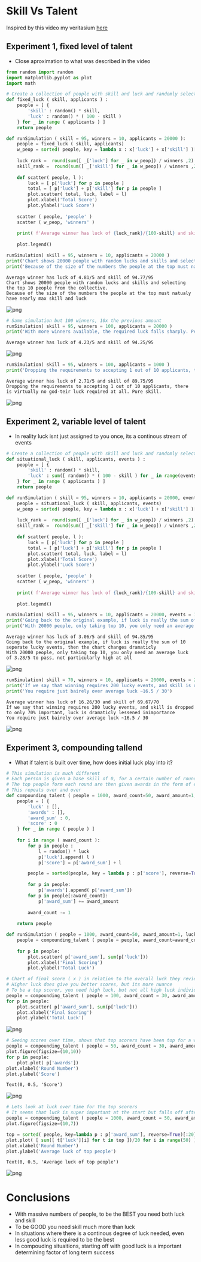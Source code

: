 
# Skill Vs Talent
Inspired by this video my veritasium [here](https://www.youtube.com/watch?v=3LopI4YeC4I&t=620s)

## Experiment 1, fixed level of talent
- Close aproximation to what was described in the video


```python
from random import random
import matplotlib.pyplot as plot
import math
```


```python
# Create a collection of people with skill and luck and randomly select the top % of them
def fixed_luck ( skill, applicants ) :
    people = [ { 
        'skill' : random() * skill,
        'luck' : random() * ( 100 - skill )    
    } for _ in range ( applicants ) ]
    return people
```


```python
def runSimulation ( skill = 95, winners = 10, applicants = 20000 ):
    people = fixed_luck ( skill, applicants)
    w_peop = sorted( people, key = lambda x : x['luck'] + x['skill'] )[-winners:]
    
    luck_rank =  round(sum([ _['luck'] for _ in w_peop]) / winners ,2)
    skill_rank =  round(sum([ _['skill'] for _ in w_peop]) / winners ,2)
    
    def scatter( people, l ):
        luck = [ p['luck'] for p in people ]
        total = [ p['luck'] + p['skill'] for p in people ]
        plot.scatter( total, luck, label = l)
        plot.xlabel('Total Score')
        plot.ylabel('Luck Score')
        
    scatter ( people, 'people' )
    scatter ( w_peop, 'winners' )
    
    print( f'Average winner has luck of {luck_rank}/{100-skill} and skill of {skill_rank}/{skill}')
    
    plot.legend()  
```


```python
runSimulation( skill = 95, winners = 10, applicants = 20000 )
print('Chart shows 20000 people with random lucks and skills and selecting the top 10 people from the collective.')
print('Because of the size of the numbers the people at the top must natualy have nearly max skill and luck')
```

    Average winner has luck of 4.81/5 and skill of 94.77/95
    Chart shows 20000 people with random lucks and skills and selecting the top 10 people from the collective.
    Because of the size of the numbers the people at the top must natualy have nearly max skill and luck
    


![png](output_5_1.png)



```python
# Same simulation but 100 winners, 10x the previous amount
runSimulation( skill = 95, winners = 100, applicants = 20000 )
print('With more winners available, the required luck falls sharply. People with average luck are now able to get in with high skill')
```

    Average winner has luck of 4.23/5 and skill of 94.25/95
    


![png](output_6_1.png)



```python
runSimulation( skill = 95, winners = 100, applicants = 1000 )
print('Dropping the requirements to accepting 1 out of 10 applicants, there is virtually no god-teir luck required at all. Pure skill. ')
```

    Average winner has luck of 2.71/5 and skill of 89.75/95
    Dropping the requirements to accepting 1 out of 10 applicants, there is virtually no god-teir luck required at all. Pure skill. 
    


![png](output_7_1.png)


## Experiment 2, variable level of talent
- In reality luck isnt just assigned to you once, its a continous stream of events


```python
# Create a collection of people with skill and luck and randomly select the top % of them
def situational_luck ( skill, applicants, events ) :
    people = [ { 
        'skill' : random() * skill,
        'luck' : sum([ random() * ( 100 - skill ) for _ in range(events)])/events   
    } for _ in range ( applicants ) ]
    return people
```


```python
def runSimulation ( skill = 95, winners = 10, applicants = 20000, events = 10 ):
    people = situational_luck ( skill, applicants, events)
    w_peop = sorted( people, key = lambda x : x['luck'] + x['skill'] )[-winners:]
    
    luck_rank =  round(sum([ _['luck'] for _ in w_peop]) / winners ,2)
    skill_rank =  round(sum([ _['skill'] for _ in w_peop]) / winners ,2)
    
    def scatter( people, l ):
        luck = [ p['luck'] for p in people ]
        total = [ p['luck'] + p['skill'] for p in people ]
        plot.scatter( total, luck, label = l)
        plot.xlabel('Total Score')
        plot.ylabel('Luck Score')
        
    scatter ( people, 'people' )
    scatter ( w_peop, 'winners' )
    
    print( f'Average winner has luck of {luck_rank}/{100-skill} and skill of {skill_rank}/{skill}')
    
    plot.legend()  
```


```python
runSimulation( skill = 95, winners = 10, applicants = 20000, events = 10 )
print('Going back to the original example, if luck is really the sum of 10 seperate lucky events, then the chart changes dramaticly')
print('With 20000 people, only taking top 10, you only need an average luck of ~3/5 to pass, not particularly high at all')
```

    Average winner has luck of 3.06/5 and skill of 94.85/95
    Going back to the original example, if luck is really the sum of 10 seperate lucky events, then the chart changes dramaticly
    With 20000 people, only taking top 10, you only need an average luck of 3.28/5 to pass, not particularly high at all
    


![png](output_11_1.png)



```python
runSimulation( skill = 70, winners = 10, applicants = 20000, events = 200 )
print('If we say that winning requires 200 lucky events, and skill is dropped to only 70% important, luck is dramaticly lessened inimportance')
print('You require just bairely over average luck ~16.5 / 30')
```

    Average winner has luck of 16.26/30 and skill of 69.67/70
    If we say that winning requires 200 lucky events, and skill is dropped to only 70% important, luck is dramaticly lessened inimportance
    You require just bairely over average luck ~16.5 / 30
    


![png](output_12_1.png)


## Experiment 3, compounding tallend
- What if talent is built over time, how does initial luck play into it?


```python
# This simulation is much different
# Each person is given a base skill of 0, for a certain number of rounds, each person is ranked acording to their skill and a random round-specific luck modifier
# The top people form each round are then given awards in the form of extra skill points
# This repeats over and over
def compounding_talent ( people = 1000, award_count=50, award_amount=1, luck=10 ) :
    people = [ { 
        'luck' : [],
        'awards' : [],
        'award_sum' : 0,
        'score' : 0
    } for _ in range ( people ) ]
    
    for i in range ( award_count ):
        for p in people :
            l = random() * luck
            p['luck'].append( l )
            p['score'] = p['award_sum'] + l

        people = sorted(people, key = lambda p : p['score'], reverse=True)
        
        for p in people:
            p['awards'].append( p['award_sum'])
        for p in people[:award_count]:
            p['award_sum'] += award_amount
            
        award_count -= 1
        
    return people
```


```python
def runSimulation ( people = 1000, award_count=50, award_amount=1, luck=10 ):
    people = compounding_talent ( people = people, award_count=award_count, skill = skill, award_amount=award_amount, luck=luck)
    
    for p in people:
        plot.scatter( p['award_sum'], sum(p['luck']))
        plot.xlabel('Final Scoring')
        plot.ylabel('Total Luck')
```


```python
# Chart of final score ( x ) in relation to the overall luck they revieved over all the rounds
# Higher luck does give you better scores, but its more nuance
# To be a top scorer, you need high luck, but not all high luck individuals are top scorers
people = compounding_talent ( people = 100, award_count = 30, award_amount = 1, luck = 10 )
for p in people:
    plot.scatter( p['award_sum'], sum(p['luck']))
    plot.xlabel('Final Scoring')
    plot.ylabel('Total Luck')
```


![png](output_16_0.png)



```python
# Seeing scores over time, shows that top scorers have been top for a while and need to keep getting awards
people = compounding_talent ( people = 50, award_count = 30, award_amount = 1, luck = 10 )
plot.figure(figsize=(10,10))
for p in people:
    plot.plot( p['awards'])
plot.xlabel('Round Number')
plot.ylabel('Score')
```




    Text(0, 0.5, 'Score')




![png](output_17_1.png)



```python
# Lets look at luck over time for the top scorers
# It seems that luck is super important at the start but falls off after a few rounds
people = compounding_talent ( people = 1000, award_count = 50, award_amount = 1, luck = 10 )
plot.figure(figsize=(10,7))

top = sorted( people, key=lambda p : p['award_sum'], reverse=True)[:20]
plot.plot( [ sum([ t['luck'][i] for t in top ])/20 for i in range(50) ] )
plot.xlabel('Round Number')
plot.ylabel('Average luck of top people')
```




    Text(0, 0.5, 'Average luck of top people')




![png](output_18_1.png)


# Conclusions
- With massive numbers of people, to be the BEST you need both luck and skill
- To be GOOD you need skill much more than luck
- In situations where there is a continous degree of luck needed, even less good luck is required to be the best
- In compouding situaitions, starting off with good luck is a important determining factor of long term success


```python

```
